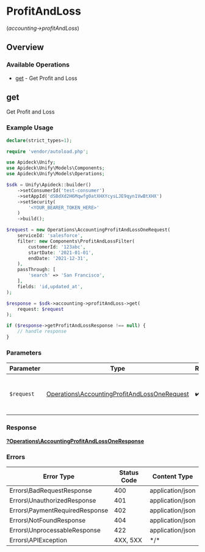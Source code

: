 # ProfitAndLoss
(*accounting->profitAndLoss*)

## Overview

### Available Operations

* [get](#get) - Get Profit and Loss

## get

Get Profit and Loss

### Example Usage

```php
declare(strict_types=1);

require 'vendor/autoload.php';

use Apideck\Unify;
use Apideck\Unify\Models\Components;
use Apideck\Unify\Models\Operations;

$sdk = Unify\Apideck::builder()
    ->setConsumerId('test-consumer')
    ->setAppId('dSBdXd2H6Mqwfg0atXHXYcysLJE9qyn1VwBtXHX')
    ->setSecurity(
        '<YOUR_BEARER_TOKEN_HERE>'
    )
    ->build();

$request = new Operations\AccountingProfitAndLossOneRequest(
    serviceId: 'salesforce',
    filter: new Components\ProfitAndLossFilter(
        customerId: '123abc',
        startDate: '2021-01-01',
        endDate: '2021-12-31',
    ),
    passThrough: [
        'search' => 'San Francisco',
    ],
    fields: 'id,updated_at',
);

$response = $sdk->accounting->profitAndLoss->get(
    request: $request
);

if ($response->getProfitAndLossResponse !== null) {
    // handle response
}
```

### Parameters

| Parameter                                                                                                    | Type                                                                                                         | Required                                                                                                     | Description                                                                                                  |
| ------------------------------------------------------------------------------------------------------------ | ------------------------------------------------------------------------------------------------------------ | ------------------------------------------------------------------------------------------------------------ | ------------------------------------------------------------------------------------------------------------ |
| `$request`                                                                                                   | [Operations\AccountingProfitAndLossOneRequest](../../Models/Operations/AccountingProfitAndLossOneRequest.md) | :heavy_check_mark:                                                                                           | The request object to use for the request.                                                                   |

### Response

**[?Operations\AccountingProfitAndLossOneResponse](../../Models/Operations/AccountingProfitAndLossOneResponse.md)**

### Errors

| Error Type                     | Status Code                    | Content Type                   |
| ------------------------------ | ------------------------------ | ------------------------------ |
| Errors\BadRequestResponse      | 400                            | application/json               |
| Errors\UnauthorizedResponse    | 401                            | application/json               |
| Errors\PaymentRequiredResponse | 402                            | application/json               |
| Errors\NotFoundResponse        | 404                            | application/json               |
| Errors\UnprocessableResponse   | 422                            | application/json               |
| Errors\APIException            | 4XX, 5XX                       | \*/\*                          |